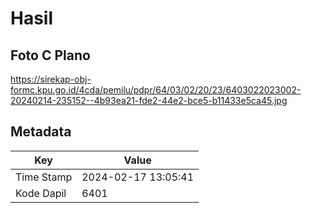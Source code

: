 # Hasil

## Foto C Plano

https://sirekap-obj-formc.kpu.go.id/4cda/pemilu/pdpr/64/03/02/20/23/6403022023002-20240214-235152--4b93ea21-fde2-44e2-bce5-b11433e5ca45.jpg


## Metadata

| Key        | Value               |
| ---------- | ------------------- |
| Time Stamp | 2024-02-17 13:05:41 |
| Kode Dapil | 6401                |



